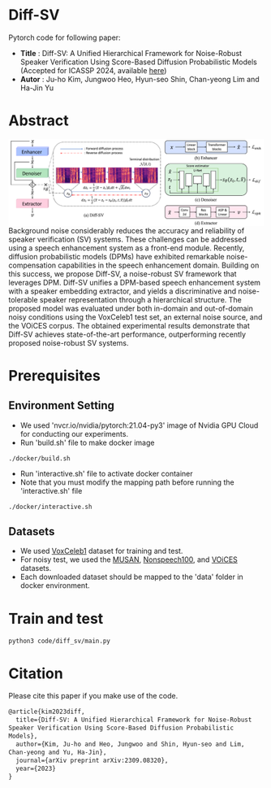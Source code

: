 # Diff-SV

Pytorch code for following paper:

* **Title** : Diff-SV: A Unified Hierarchical Framework for Noise-Robust Speaker Verification Using Score-Based Diffusion Probabilistic Models (Accepted for ICASSP 2024, available [here](https://arxiv.org/abs/2309.08320)) 
* **Autor** : Ju-ho Kim, Jungwoo Heo, Hyun-seo Shin, Chan-yeong Lim and Ha-Jin Yu


# Abstract
<img align="middle" width="1800" src="https://github.com/wngh1187/Diff-SV/blob/main/fig1_6.png">
Background noise considerably reduces the accuracy and reliability of speaker verification (SV) systems. 
These challenges can be addressed using a speech enhancement system as a front-end module. 
Recently, diffusion probabilistic models (DPMs) have exhibited remarkable noise-compensation capabilities in the speech enhancement domain. 
Building on this success, we propose Diff-SV, a noise-robust SV framework that leverages DPM. 
Diff-SV unifies a DPM-based speech enhancement system with a speaker embedding extractor, and yields a discriminative and noise-tolerable speaker representation through a hierarchical structure. 
The proposed model was evaluated under both in-domain and out-of-domain noisy conditions using the VoxCeleb1 test set, an external noise source, and the VOiCES corpus. 
The obtained experimental results demonstrate that Diff-SV achieves state-of-the-art performance, outperforming recently proposed noise-robust SV systems. 

# Prerequisites

## Environment Setting
* We used 'nvcr.io/nvidia/pytorch:21.04-py3' image of Nvidia GPU Cloud for conducting our experiments. 
* Run 'build.sh' file to make docker image
```
./docker/build.sh
```

* Run 'interactive.sh' file to activate docker container
* Note that you must modify the mapping path before running the 'interactive.sh' file

```
./docker/interactive.sh
```

## Datasets
* We used [VoxCeleb1](https://www.robots.ox.ac.uk/~vgg/data/voxceleb/vox1.html) dataset for training and test. 
* For noisy test, we used the [MUSAN](https://www.openslr.org/17/), [Nonspeech100](http://web.cse.ohio-state.edu/pnl/corpus/HuNonspeech/HuCorpus.html), and [VOiCES](https://iqtlabs.github.io/voices/downloads/) datasets.
* Each downloaded dataset should be mapped to the 'data' folder in docker environment.

# Train and test
```
python3 code/diff_sv/main.py 
```


# Citation
Please cite this paper if you make use of the code. 
```
@article{kim2023diff,
  title={Diff-SV: A Unified Hierarchical Framework for Noise-Robust Speaker Verification Using Score-Based Diffusion Probabilistic Models},
  author={Kim, Ju-ho and Heo, Jungwoo and Shin, Hyun-seo and Lim, Chan-yeong and Yu, Ha-Jin},
  journal={arXiv preprint arXiv:2309.08320},
  year={2023}
}
```
